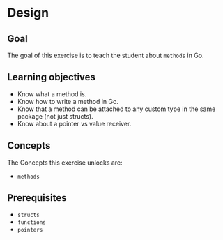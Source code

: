 # Design

## Goal

The goal of this exercise is to teach the student about `methods` in Go.

## Learning objectives

- Know what a method is.
- Know how to write a method in Go.
- Know that a method can be attached to any custom type in the same package (not just structs).
- Know about a pointer vs value receiver.

## Concepts

The Concepts this exercise unlocks are:

- `methods`

## Prerequisites

- `structs`
- `functions`
- `pointers`
